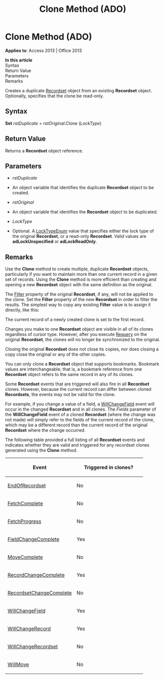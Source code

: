 ﻿---
title: Clone Method (ADO)
TOCTitle: Clone Method (ADO)
ms:assetid: ca9b2b76-90bf-9a60-2611-3cb4977d5591
ms:mtpsurl: https://msdn.microsoft.com/en-us/library/JJ249984(v=office.15)
ms:contentKeyID: 48547693
ms.date: 09/18/2015
mtps_version: v=office.15
---

# Clone Method (ADO)


**Applies to**: Access 2013 | Office 2013

**In this article**  
Syntax  
Return Value  
Parameters  
Remarks  

Creates a duplicate [Recordset](recordset-object-ado.md) object from an existing **Recordset** object. Optionally, specifies that the clone be read-only.

## Syntax

**Set** *rstDuplicate* = *rstOriginal*.Clone (*LockType*)

## Return Value

Returns a **Recordset** object reference.

## Parameters

  - *rstDuplicate*

  - An object variable that identifies the duplicate **Recordset** object to be created.

  - *rstOriginal*

  - An object variable that identifies the **Recordset** object to be duplicated.

  - *LockType*

  - Optional. A [LockTypeEnum](locktypeenum.md) value that specifies either the lock type of the original **Recordset**, or a read-only **Recordset**. Valid values are **adLockUnspecified** or **adLockReadOnly**.

## Remarks

Use the **Clone** method to create multiple, duplicate **Recordset** objects, particularly if you want to maintain more than one current record in a given set of records. Using the **Clone** method is more efficient than creating and opening a new **Recordset** object with the same definition as the original.

The [Filter](filter-property-ado.md) property of the original **Recordset**, if any, will not be applied to the clone. Set the **Filter** property of the new **Recordset** in order to filter the results. The simplest way to copy any existing **Filter** value is to assign it directly, like this:

The current record of a newly created clone is set to the first record.

Changes you make to one **Recordset** object are visible in all of its clones regardless of cursor type. However, after you execute [Requery](requery-method-ado.md) on the original **Recordset**, the clones will no longer be synchronized to the original.

Closing the original **Recordset** does not close its copies, nor does closing a copy close the original or any of the other copies.

You can only clone a **Recordset** object that supports bookmarks. Bookmark values are interchangeable; that is, a bookmark reference from one **Recordset** object refers to the same record in any of its clones.

Some **Recordset** events that are triggered will also fire in all **Recordset** clones. However, because the current record can differ between cloned **Recordsets**, the events may not be valid for the clone.

For example, if you change a value of a field, a [WillChangeField](willchangefield-and-fieldchangecomplete-events-ado.md) event will occur in the changed **Recordset** and in all clones. The *Fields* parameter of the **WillChangeField** event of a cloned **Recordset** (where the change was not made) will simply refer to the fields of the current record of the clone, which may be a different record than the current record of the original **Recordset** where the change occurred.

The following table provided a full listing of all **Recordset** events and indicates whether they are valid and triggered for any recordset clones generated using the **Clone** method.

<table>
<colgroup>
<col style="width: 50%" />
<col style="width: 50%" />
</colgroup>
<thead>
<tr class="header">
<th><p>Event</p></th>
<th><p>Triggered in clones?</p></th>
</tr>
</thead>
<tbody>
<tr class="odd">
<td><p><a href="endofrecordset-event-ado.md">EndOfRecordset</a></p></td>
<td><p>No</p></td>
</tr>
<tr class="even">
<td><p><a href="fetchcomplete-event-ado.md">FetchComplete</a></p></td>
<td><p>No</p></td>
</tr>
<tr class="odd">
<td><p><a href="fetchprogress-event-ado.md">FetchProgress</a></p></td>
<td><p>No</p></td>
</tr>
<tr class="even">
<td><p><a href="willchangefield-and-fieldchangecomplete-events-ado.md">FieldChangeComplete</a></p></td>
<td><p>Yes</p></td>
</tr>
<tr class="odd">
<td><p><a href="willmove-and-movecomplete-events-ado.md">MoveComplete</a></p></td>
<td><p>No</p></td>
</tr>
<tr class="even">
<td><p><a href="willchangerecord-and-recordchangecomplete-events-ado.md">RecordChangeComplete</a></p></td>
<td><p>Yes</p></td>
</tr>
<tr class="odd">
<td><p><a href="willchangerecordset-and-recordsetchangecomplete-events-ado.md">RecordsetChangeComplete</a></p></td>
<td><p>No</p></td>
</tr>
<tr class="even">
<td><p><a href="willchangefield-and-fieldchangecomplete-events-ado.md">WillChangeField</a></p></td>
<td><p>Yes</p></td>
</tr>
<tr class="odd">
<td><p><a href="willchangerecord-and-recordchangecomplete-events-ado.md">WillChangeRecord</a></p></td>
<td><p>Yes</p></td>
</tr>
<tr class="even">
<td><p><a href="willchangerecordset-and-recordsetchangecomplete-events-ado.md">WillChangeRecordset</a></p></td>
<td><p>No</p></td>
</tr>
<tr class="odd">
<td><p><a href="willmove-and-movecomplete-events-ado.md">WillMove</a></p></td>
<td><p>No</p></td>
</tr>
</tbody>
</table>


